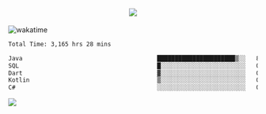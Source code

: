 <h1 align="center">
  <img src="https://readme-typing-svg.herokuapp.com/?font=Righteous&size=35&center=true&vCenter=true&width=500&height=70&duration=4000&lines=Hi!+%F0%9F%91%8B+I%27m+Ali%20Osman!;" />
</h1>


![wakatime](https://wakatime.com/share/@aliosmanoktar/3a8ffe71-6da4-4964-913b-2f09afbe53bf.svg?cache=none)
<!--START_SECTION:waka-->

```txt
Total Time: 3,165 hrs 28 mins

Java                                      ██████████████████████▒░░   89.22 %
SQL                                       █░░░░░░░░░░░░░░░░░░░░░░░░   04.26 %
Dart                                      ▓░░░░░░░░░░░░░░░░░░░░░░░░   02.19 %
Kotlin                                    ▒░░░░░░░░░░░░░░░░░░░░░░░░   00.70 %
C#                                        ░░░░░░░░░░░░░░░░░░░░░░░░░   00.64 %
```

<!--END_SECTION:waka-->

<img src="https://profile-counter.glitch.me/aliosmanoktar/count.svg" />

